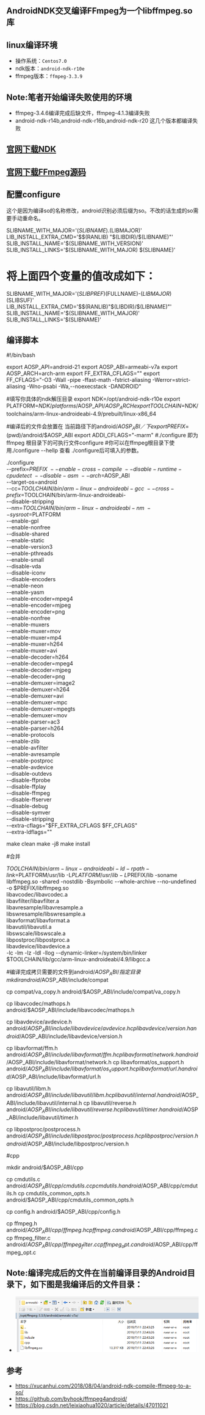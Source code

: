 ## AndroidNDK交叉编译FFmpeg为一个libffmpeg.so库

## linux编译环境
- 操作系统：`Centos7.0`
- ndk版本：`android-ndk-r10e`
- ffmpeg版本：`ffmpeg-3.3.9`

## Note:笔者开始编译失败使用的环境
- ffmpeg-3.4.6编译完成后缺文件，ffmpeg-4.1.3编译失败
- android-ndk-r14b,android-ndk-r16b,android-ndk-r20 这几个版本都编译失败


## [官网下载NDK](https://developer.android.com/ndk/downloads/older_releases.html)
## [官网下载FFmpeg源码](http://ffmpeg.org/download.html#repositories)

## 配置configure
这个是因为编译so的名称修改，android识别必须后缀为so。不改的话生成的so需要手动重命名。

SLIBNAME_WITH_MAJOR='$(SLIBNAME).$(LIBMAJOR)'
LIB_INSTALL_EXTRA_CMD='$$(RANLIB) "$(LIBDIR)/$(LIBNAME)"'
SLIB_INSTALL_NAME='$(SLIBNAME_WITH_VERSION)'
SLIB_INSTALL_LINKS='$(SLIBNAME_WITH_MAJOR) $(SLIBNAME)'

# 将上面四个变量的值改成如下：
SLIBNAME_WITH_MAJOR='$(SLIBPREF)$(FULLNAME)-$(LIBMAJOR)$(SLIBSUF)'
LIB_INSTALL_EXTRA_CMD='$$(RANLIB)"$(LIBDIR)/$(LIBNAME)"'
SLIB_INSTALL_NAME='$(SLIBNAME_WITH_MAJOR)'
SLIB_INSTALL_LINKS='$(SLIBNAME)'

## 编译脚本
#!/bin/bash

export AOSP_API=android-21
export AOSP_ABI=armeabi-v7a
export AOSP_ARCH=arch-arm
export FF_EXTRA_CFLAGS=""
export FF_CFLAGS="-O3 -Wall -pipe -ffast-math -fstrict-aliasing -Werror=strict-aliasing -Wno-psabi -Wa,--noexecstack -DANDROID"

#填写你具体的ndk解压目录
export NDK=/opt/android-ndk-r10e
export PLATFORM=$NDK/platforms/$AOSP_API/$AOSP_ARCH
export TOOLCHAIN=$NDK/toolchains/arm-linux-androideabi-4.9/prebuilt/linux-x86_64


#编译后的文件会放置在 当前路径下的android/$AOSP_ABI／下
export PREFIX=$(pwd)/android/$AOSP_ABI
export ADDI_CFLAGS="-marm"
#./configure 即为ffmpeg 根目录下的可执行文件configure
#你可以在ffmpeg根目录下使用./configure --hellp 查看 ./configure后可填入的参数。

./configure \
	--prefix=$PREFIX \
	--enable-cross-compile \
	--disable-runtime-cpudetect \
	--disable-asm \
	--arch=$AOSP_ABI \
	--target-os=android \
	--cc=$TOOLCHAIN/bin/arm-linux-androideabi-gcc \
	--cross-prefix=$TOOLCHAIN/bin/arm-linux-androideabi- \
	--disable-stripping \
	--nm=$TOOLCHAIN/bin/arm-linux-androideabi-nm \
	--sysroot=$PLATFORM \
	--enable-gpl \
	--enable-nonfree \
	--disable-shared \
	--enable-static \
	--enable-version3 \
	--enable-pthreads \
	--enable-small \
	--disable-vda \
	--disable-iconv \
	--disable-encoders \
	--enable-neon \
	--enable-yasm \
	--enable-encoder=mpeg4 \
	--enable-encoder=mjpeg \
	--enable-encoder=png \
	--enable-nonfree \
	--enable-muxers \
	--enable-muxer=mov \
	--enable-muxer=mp4 \
	--enable-muxer=h264 \
	--enable-muxer=avi \
	--enable-decoder=h264 \
	--enable-decoder=mpeg4 \
	--enable-decoder=mjpeg \
	--enable-decoder=png \
	--enable-demuxer=image2 \
	--enable-demuxer=h264 \
	--enable-demuxer=avi \
	--enable-demuxer=mpc \
	--enable-demuxer=mpegts \
	--enable-demuxer=mov \
	--enable-parser=ac3 \
	--enable-parser=h264 \
	--enable-protocols \
	--enable-zlib \
	--enable-avfilter \
	--enable-avresample \
	--enable-postproc \
	--enable-avdevice \
	--disable-outdevs \
	--disable-ffprobe \
	--disable-ffplay \
	--disable-ffmpeg \
	--disable-ffserver \
	--disable-debug \
	--disable-symver \
	--disable-stripping \
	--extra-cflags="$FF_EXTRA_CFLAGS  $FF_CFLAGS" \
	--extra-ldflags=""


make clean
make -j8
make install


#合并

$TOOLCHAIN/bin/arm-linux-androideabi-ld -rpath-link=$PLATFORM/usr/lib -L$PLATFORM/usr/lib -L$PREFIX/lib -soname libffmpeg.so -shared -nostdlib -Bsymbolic --whole-archive --no-undefined -o $PREFIX/libffmpeg.so \
    libavcodec/libavcodec.a \
    libavfilter/libavfilter.a \
    libavresample/libavresample.a \
    libswresample/libswresample.a \
    libavformat/libavformat.a \
    libavutil/libavutil.a \
    libswscale/libswscale.a \
    libpostproc/libpostproc.a \
    libavdevice/libavdevice.a \
    -lc -lm -lz -ldl -llog --dynamic-linker=/system/bin/linker $TOOLCHAIN/lib/gcc/arm-linux-androideabi/4.9/libgcc.a


#编译完成拷贝需要的文件到android/$AOSP_ABI/指定目录
mkdir android/$AOSP_ABI/include/compat

cp compat/va_copy.h android/$AOSP_ABI/include/compat/va_copy.h

cp libavcodec/mathops.h android/$AOSP_ABI/include/libavcodec/mathops.h

cp libavdevice/avdevice.h android/$AOSP_ABI/include/libavdevice/avdevice.h
cp libavdevice/version.h android/$AOSP_ABI/include/libavdevice/version.h

cp libavformat/ffm.h android/$AOSP_ABI/include/libavformat/ffm.h
cp libavformat/network.h android/$AOSP_ABI/include/libavformat/network.h
cp libavformat/os_support.h android/$AOSP_ABI/include/libavformat/os_support.h
cp libavformat/url.h android/$AOSP_ABI/include/libavformat/url.h


cp libavutil/libm.h android/$AOSP_ABI/include/libavutil/libm.h
cp libavutil/internal.h android/$AOSP_ABI/include/libavutil/internal.h
cp libavutil/reverse.h android/$AOSP_ABI/include/libavutil/reverse.h
cp libavutil/timer.h android/$AOSP_ABI/include/libavutil/timer.h


cp libpostproc/postprocess.h android/$AOSP_ABI/include/libpostproc/postprocess.h
cp libpostproc/version.h android/$AOSP_ABI/include/libpostproc/version.h

#cpp

mkdir android/$AOSP_ABI/cpp

cp cmdutils.c android/$AOSP_ABI/cpp/cmdutils.c
cp cmdutils.h android/$AOSP_ABI/cpp/cmdutils.h
cp cmdutils_common_opts.h android/$AOSP_ABI/cpp/cmdutils_common_opts.h

cp config.h android/$AOSP_ABI/cpp/config.h

cp ffmpeg.h android/$AOSP_ABI/cpp/ffmpeg.h
cp ffmpeg.c android/$AOSP_ABI/cpp/ffmpeg.c
cp ffmpeg_filter.c android/$AOSP_ABI/cpp/ffmpeg_filter.c
cp ffmpeg_opt.c android/$AOSP_ABI/cpp/ffmpeg_opt.c

## Note:编译完成后的文件在当前编译目录的Android目录下，如下图是我编译后的文件目录：
- ![image](https://github.com/Victor2018/FFmpegProLib/raw/master/docs/img/build_files.png)

## 参考
- https://xucanhui.com/2018/08/04/android-ndk-compile-ffmpeg-to-a-so/
- https://github.com/byhook/ffmpeg4android/
- https://blog.csdn.net/leixiaohua1020/article/details/47011021



